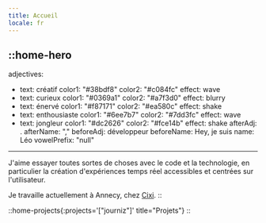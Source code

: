 ```yaml
---
title: Accueil
locale: fr
---
```


::home-hero
---
adjectives:
  - text: créatif
    color1: "#38bdf8"
    color2: "#c084fc"
    effect: wave
  - text: curieux
    color1: "#0369a1"
    color2: "#a7f3d0"
    effect: blurry
  - text: énervé
    color1: "#f87171"
    color2: "#ea580c"
    effect: shake
  - text: enthousiaste
    color1: "#6ee7b7"
    color2: "#7dd3fc"
    effect: wave
  - text: jongleur
    color1: "#dc2626"
    color2: "#fce14b"
    effect: shake
afterAdj: .
afterName: ","
beforeAdj: développeur
beforeName: Hey, je suis
name: Léo
vowelPrefix: "null"
---
J'aime essayer toutes sortes de choses avec le code et la technologie, en particulier la création d'expériences temps réel accessibles et centrées sur l'utilisateur.

Je travaille actuellement à Annecy, chez [Cixi](https://www.cixi.life/).
::

::home-projects{:projects='["journiz"]' title="Projets"}
::
